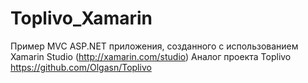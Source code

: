 # Toplivo_Xamarin
 Пример MVC ASP.NET приложения, созданного с использованием Xamarin Studio (http://xamarin.com/studio)
Аналог проекта Toplivo https://github.com/Olgasn/Toplivo
